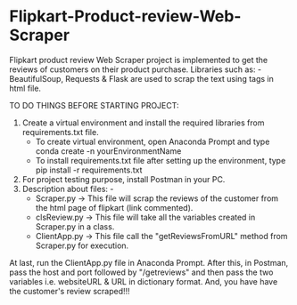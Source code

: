 # Flipkart-Product-review-Web-Scraper
Flipkart product review Web Scraper project is implemented to get the reviews of customers on their product purchase. Libraries such as: - BeautifulSoup, Requests &amp; Flask are used to scrap the text using tags in html file.

TO DO THINGS BEFORE STARTING PROJECT:

1. Create a virtual environment and install the required libraries from requirements.txt file.
   - To create virtual environment, open Anaconda Prompt and type 
      conda create -n yourEnvironmentName
   - To install requirements.txt file after setting up the environment, type
      pip install -r requirements.txt
2. For project testing purpose, install Postman in your PC. 
3. Description about files: - 
   - Scraper.py -> This file will scrap the reviews of the customer from the html page of flipkart (link commented).
   - clsReview.py -> This file will take all the variables created in Scraper.py in a class.
   - ClientApp.py -> This file call the "getReviewsFromURL" method from Scraper.py for execution.
   
 At last, run the ClientApp.py file in Anaconda Prompt. After this, in Postman, pass the host and port followed by "/getreviews" and then pass the two variables i.e. websiteURL & URL in dictionary format.
And, you have have the customer's review scraped!!!
